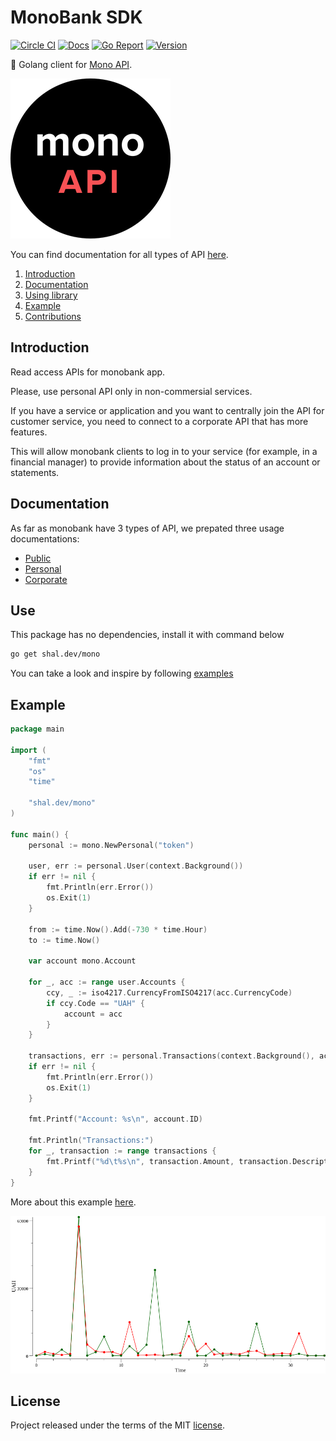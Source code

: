 # MonoBank SDK

[godoc]: https://godoc.org/shal.dev/mono
[godoc-img]: https://godoc.org/shal.dev/mono?status.svg

[ci]: https://circleci.com/gh/shal/mono
[ci-img]: https://circleci.com/gh/shal/mono.svg?style=svg

[goreport]: https://goreportcard.com/report/shal.dev/mono
[goreport-img]: https://goreportcard.com/badge/shal.dev/mono

[version]: https://img.shields.io/github/v/tag/shal/mono?sort=semver

[![Circle CI][ci-img]][ci]
[![Docs][godoc-img]][godoc]
[![Go Report][goreport-img]][goreport]
[![Version][version]][version]

:bank: Golang client for [Mono API](https://api.monobank.ua/docs/).

![Monobank API](assets/logo.png)

You can find documentation for all types of API [here](./docs).

1. [Introduction](#introduction)
2. [Documentation](#documentation)
3. [Using library](#use)
4. [Example](#example)
5. [Contributions](#contributions)

## Introduction

Read access APIs for monobank app.

Please, use personal API only in non-commersial services.

If you have a service or application and you want to centrally join the API for customer service, you need to connect to a corporate API that has more features.

This will allow monobank clients to log in to your service (for example, in a financial manager) to provide information about the status of an account or statements.

## Documentation

As far as monobank have 3 types of API, we prepated three usage documentations:

* [Public](./docs/public.md)
* [Personal](./docs/personal.md)
* [Corporate](./docs/corporate.md)

## Use

This package has no dependencies, install it with command below

```sh
go get shal.dev/mono
```

You can take a look and inspire by following [examples](./examples)

## Example

```go
package main

import (
    "fmt"
    "os"
    "time"

    "shal.dev/mono"
)

func main() {
    personal := mono.NewPersonal("token")

    user, err := personal.User(context.Background())
    if err != nil {
        fmt.Println(err.Error())
        os.Exit(1)
    }

    from := time.Now().Add(-730 * time.Hour)
    to := time.Now()

    var account mono.Account

    for _, acc := range user.Accounts {
        ccy, _ := iso4217.CurrencyFromISO4217(acc.CurrencyCode)
        if ccy.Code == "UAH" {
            account = acc
        }
    }

    transactions, err := personal.Transactions(context.Background(), account.ID, from, to)
    if err != nil {
        fmt.Println(err.Error())
        os.Exit(1)
    }

    fmt.Printf("Account: %s\n", account.ID)

    fmt.Println("Transactions:")
    for _, transaction := range transactions {
        fmt.Printf("%d\t%s\n", transaction.Amount, transaction.Description)
    }
}
```

More about this example [here](./examples/personal/main.go).

![Example](./examples/personal/report.png)

## License

Project released under the terms of the MIT [license](./LICENSE).
